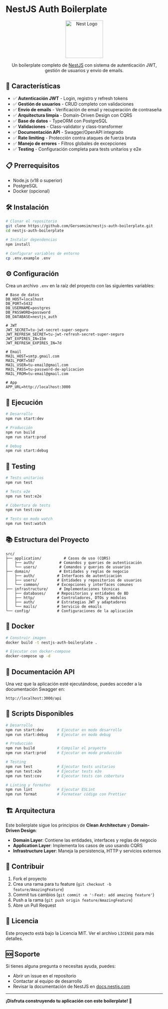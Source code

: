 # NestJS Auth Boilerplate

<p align="center">
  <a href="http://nestjs.com/" target="blank"><img src="https://nestjs.com/img/logo-small.svg" width="120" alt="Nest Logo" /></a>
</p>

[circleci-image]: https://img.shields.io/circleci/build/github/nestjs/nest/master?token=abc123def456
[circleci-url]: https://circleci.com/gh/nestjs/nest

<p align="center">Un boilerplate completo de <a href="http://nodejs.org" target="_blank">NestJS</a> con sistema de autenticación JWT, gestión de usuarios y envío de emails.</p>

## 🚀 Características

- ✅ **Autenticación JWT** - Login, registro y refresh tokens
- ✅ **Gestión de usuarios** - CRUD completo con validaciones
- ✅ **Envío de emails** - Verificación de email y recuperación de contraseña
- ✅ **Arquitectura limpia** - Domain-Driven Design con CQRS
- ✅ **Base de datos** - TypeORM con PostgreSQL
- ✅ **Validaciones** - Class-validator y class-transformer
- ✅ **Documentación API** - Swagger/OpenAPI integrado
- ✅ **Rate limiting** - Protección contra ataques de fuerza bruta
- ✅ **Manejo de errores** - Filtros globales de excepciones
- ✅ **Testing** - Configuración completa para tests unitarios y e2e

## 📋 Prerrequisitos

- Node.js (v18 o superior)
- PostgreSQL
- Docker (opcional)

## 🛠️ Instalación

```bash
# Clonar el repositorio
git clone https://github.com/Gersomsim/nestjs-auth-boilerplate.git
cd nestjs-auth-boilerplate

# Instalar dependencias
npm install

# Configurar variables de entorno
cp .env.example .env
```

## ⚙️ Configuración

Crea un archivo `.env` en la raíz del proyecto con las siguientes variables:

```env
# Base de datos
DB_HOST=localhost
DB_PORT=5432
DB_USERNAME=postgres
DB_PASSWORD=password
DB_DATABASE=nestjs_auth

# JWT
JWT_SECRET=tu-jwt-secret-super-seguro
JWT_REFRESH_SECRET=tu-jwt-refresh-secret-super-seguro
JWT_EXPIRES_IN=15m
JWT_REFRESH_EXPIRES_IN=7d

# Email
MAIL_HOST=smtp.gmail.com
MAIL_PORT=587
MAIL_USER=tu-email@gmail.com
MAIL_PASS=tu-password-de-aplicacion
MAIL_FROM=tu-email@gmail.com

# App
APP_URL=http://localhost:3000
```

## 🚀 Ejecución

```bash
# Desarrollo
npm run start:dev

# Producción
npm run build
npm run start:prod

# Debug
npm run start:debug
```

## 🧪 Testing

```bash
# Tests unitarios
npm run test

# Tests e2e
npm run test:e2e

# Cobertura de tests
npm run test:cov

# Tests en modo watch
npm run test:watch
```

## 📚 Estructura del Proyecto

```
src/
├── application/          # Casos de uso (CQRS)
│   ├── auth/           # Comandos y queries de autenticación
│   └── users/          # Comandos y queries de usuarios
├── domain/             # Entidades y reglas de negocio
│   ├── auth/          # Interfaces de autenticación
│   ├── users/         # Entidades y repositorios de usuarios
│   └── common/        # Excepciones y interfaces comunes
├── infrastructure/     # Implementaciones técnicas
│   ├── databases/     # Repositorios y entidades de BD
│   ├── http/          # Controladores, DTOs y módulos
│   ├── auth/          # Estrategias JWT y adaptadores
│   └── mails/         # Servicio de emails
└── config/            # Configuraciones de la aplicación
```

## 🐳 Docker

```bash
# Construir imagen
docker build -t nestjs-auth-boilerplate .

# Ejecutar con docker-compose
docker-compose up -d
```

## 📖 Documentación API

Una vez que la aplicación esté ejecutándose, puedes acceder a la documentación Swagger en:

```
http://localhost:3000/api
```

## 🔧 Scripts Disponibles

```bash
# Desarrollo
npm run start:dev      # Ejecutar en modo desarrollo
npm run start:debug    # Ejecutar en modo debug

# Producción
npm run build          # Compilar el proyecto
npm run start:prod     # Ejecutar en modo producción

# Testing
npm run test           # Ejecutar tests unitarios
npm run test:e2e       # Ejecutar tests e2e
npm run test:cov       # Ejecutar tests con cobertura

# Linting y formateo
npm run lint           # Ejecutar ESLint
npm run format         # Formatear código con Prettier
```

## 🏗️ Arquitectura

Este boilerplate sigue los principios de **Clean Architecture** y **Domain-Driven Design**:

- **Domain Layer**: Contiene las entidades, interfaces y reglas de negocio
- **Application Layer**: Implementa los casos de uso usando CQRS
- **Infrastructure Layer**: Maneja la persistencia, HTTP y servicios externos

## 🤝 Contribuir

1. Fork el proyecto
2. Crea una rama para tu feature (`git checkout -b feature/AmazingFeature`)
3. Commit tus cambios (`git commit -m '✨Feat: add amazing feature'`)
4. Push a la rama (`git push origin feature/AmazingFeature`)
5. Abre un Pull Request

## 📝 Licencia

Este proyecto está bajo la Licencia MIT. Ver el archivo `LICENSE` para más detalles.

## 🆘 Soporte

Si tienes alguna pregunta o necesitas ayuda, puedes:

- Abrir un issue en el repositorio
- Contactar al equipo de desarrollo
- Revisar la documentación de NestJS en [docs.nestjs.com](https://docs.nestjs.com)

---

**¡Disfruta construyendo tu aplicación con este boilerplate! 🚀**
